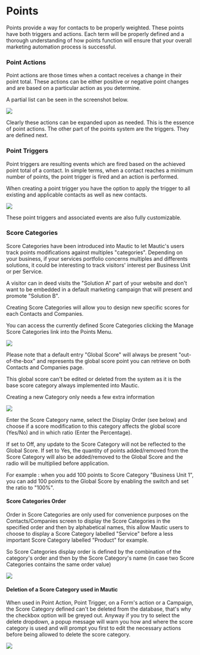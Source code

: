 # Points

Points provide a way for contacts to be properly weighted. These points have both triggers and actions. Each term will be properly defined and a thorough understanding of how points function will ensure that your overall marketing automation process is successful.

### Point Actions

Point actions are those times when a contact receives a change in their point total. These actions can be either positive or negative point changes and are based on a particular action as you determine.

A partial list can be seen in the screenshot below.

![](/points/media/new-point-action.jpg)

Clearly these actions can be expanded upon as needed. This is the essence of point actions. The other part of the points system are the triggers. They are defined next.

### Point Triggers

Point triggers are resulting events which are fired based on the achieved point total of a contact. In simple terms, when a contact reaches a minimum number of points, the point trigger is fired and an action is performed.

When creating a point trigger you have the option to apply the trigger to all existing and applicable contacts as well as new contacts.

![](/points/media/new-point-trigger-action.jpg)

These point triggers and associated events are also fully customizable.

### Score Categories

Score Categories have been introduced into Mautic to let Mautic's users track points modifications against multiples "categories".
Depending on your business, if your services portfolio concerns multiples and differents solutions, it could be interesting to track visitors' interest per Business Unit or per Service.

A visitor can in deed visits the "Solution A" part of your website and don't want to be embedded in a default marketing campaign that will present and promote "Solution B".

Creating Score Categories will allow you to design new specific scores for each Contacts and Companies.

You can access the currently defined Score Categories clicking the Manage Score Categories link into the Points Menu.

![](/points/media/list-scorecategory.jpg)

Please note that a default entry "Global Score" will always be present "out-of-the-box" and represents the global score point you can retrieve on both Contacts and Companies page. 

This global score can't be edited or deleted from the system as it is the base score category always implemented into Mautic.

Creating a new Category only needs a few extra information

![](/points/media/new-scorecategory.jpg)

Enter the Score Category name, select the Display Order (see below) and choose if a score modification to this category affects the global score (Yes/No) and in which ratio (Enter the Percentage).

If set to Off, any update to the Score Category will not be reflected to the Global Score.
If set to Yes, the quantity of points added/removed from the Score Category will also be added/removed to the Global Score and the radio will be multiplied before application.

For example : when you add 100 points to Score Category "Business Unit 1", you can add 100 points to the Global Score by enabling the switch and set the ratio to "100%".

#### Score Categories Order

Order in Score Categories are only used for convenience purposes on the Contacts/Companies screen to display the Score Categories in the specified order and then by alphabetical names, this allow Mautic users to choose to display a Score Category labelled "Service" before a less important Score Category labelled "Product" for example.

So Score Categories display order is defined by the combination of the category's order and then by the Score Category's name (in case two Score Categories contains the same order value)

![](/points/media/contacts-scorecategories-order.jpg)

#### Deletion of a Score Category used in Mautic

When used in Point Action, Point Trigger, on a Form's action or a Campaign, the Score Category defined can't be deleted from the database, that's why the checkbox option will be greyed out.
Anyway if you try to select the delete dropdown, a popup message will warn you how and where the score category is used and will prompt you first to edit the necessary actions before being allowed to delete the score category.

![](/points/media/delete-scorecategory.jpg)
